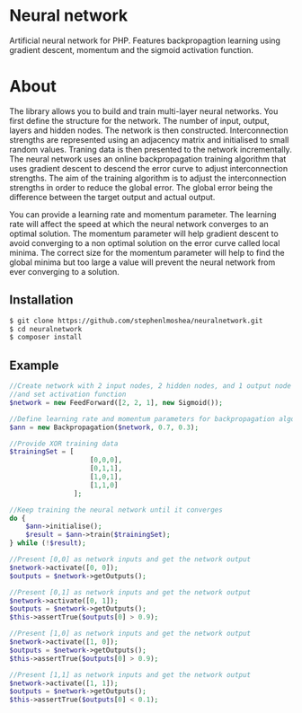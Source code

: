 # Neural network
Artificial neural network for PHP. Features backpropagtion learning using gradient descent, momentum and the sigmoid activation function.

# About
The library allows you to build and train multi-layer neural networks. You first define the structure for the network. The number of input, output, layers and hidden nodes. The network is then constructed. Interconnection strengths are represented using an adjacency matrix and initialised to small random values.  Traning data is then presented to the network incrementally. The neural network uses an online backpropagation training algorithm that uses gradient descent to descend the error curve to adjust interconnection strengths. The aim of the training algorithm is to adjust the interconnection strengths in order to reduce the global error. The global error being the difference between the target output and actual output. 

You can provide a learning rate and momentum parameter.  The learning rate will affect the speed at which the neural network converges to an optimal solution. The momentum parameter will help gradient descent to avoid converging to a non optimal solution on the error curve called local minima.  The correct size for the momentum parameter will help to find the global minima but too large a value will prevent the neural network from ever converging to a solution.

## Installation
```bash
$ git clone https://github.com/stephenlmoshea/neuralnetwork.git
$ cd neuralnetwork
$ composer install
```
## Example

```php
//Create network with 2 input nodes, 2 hidden nodes, and 1 output node
//and set activation function
$network = new FeedForward([2, 2, 1], new Sigmoid());

//Define learning rate and momentum parameters for backpropagation algorithm
$ann = new Backpropagation($network, 0.7, 0.3);

//Provide XOR training data
$trainingSet = [
                    [0,0,0],
                    [0,1,1],
                    [1,0,1],
                    [1,1,0]
                ];

//Keep training the neural network until it converges
do {
    $ann->initialise();
    $result = $ann->train($trainingSet);
} while (!$result);

//Present [0,0] as network inputs and get the network output
$network->activate([0, 0]);
$outputs = $network->getOutputs();

//Present [0,1] as network inputs and get the network output
$network->activate([0, 1]);
$outputs = $network->getOutputs();
$this->assertTrue($outputs[0] > 0.9);

//Present [1,0] as network inputs and get the network output 
$network->activate([1, 0]);
$outputs = $network->getOutputs();
$this->assertTrue($outputs[0] > 0.9);

//Present [1,1] as network inputs and get the network output
$network->activate([1, 1]);
$outputs = $network->getOutputs();
$this->assertTrue($outputs[0] < 0.1);
```
